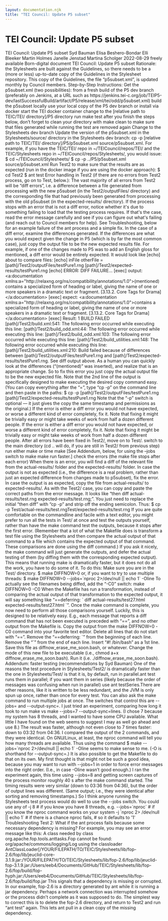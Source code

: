 ```yaml
---
layout: documentation.njk
title: "TEI Council: Update P5 subset"
---
```

<div id="tei"><h1>TEI Council: Update P5 subset</h1><tei-tei data-xmlns="http://www.tei-c.org/ns/1.0" data-origname="TEI"> <tei-teiheader data-origname="teiHeader"> <tei-filedesc data-origname="fileDesc"> <tei-titlestmt data-origname="titleStmt"> <tei-title data-origname="title">TEI Council: Update P5 subset</tei-title> <tei-author data-origname="author">Syd Bauman</tei-author> <tei-author data-origname="author">Elisa Beshero-Bondar</tei-author> <tei-author data-origname="author">Elli Bleeker</tei-author> <tei-author data-origname="author">Martin Holmes</tei-author> <tei-author data-origname="author">Janelle Jenstad</tei-author> <tei-author data-origname="author">Martina Scholger</tei-author> </tei-titlestmt> <tei-editionstmt data-origname="editionStmt"> <tei-edition data-origname="edition"> <tei-date data-origname="date">2022-08-29</tei-date> </tei-edition> </tei-editionstmt> <tei-publicationstmt data-origname="publicationStmt"> <tei-p data-origname="p">freely available</tei-p> </tei-publicationstmt> <tei-sourcedesc data-origname="sourceDesc"> <tei-p data-origname="p">Born-digital document</tei-p> </tei-sourcedesc> </tei-filedesc> </tei-teiheader> <tei-text data-origname="text"> <tei-body data-origname="body"> <tei-div data-origname="div"> <tei-head data-origname="head">TEI Council: Update P5 subset</tei-head> <tei-p data-origname="p">Rationale: the Stylesheets are built against the Guidelines, so there needs to be a (more or less) up-to-date copy of the Guidelines in the Stylesheet repository. This copy of the Guidelines, the file “p5subset.xml”, is updated monthly by Council members.</tei-p> <tei-div data-origname="div"> <tei-head data-origname="head">Step-by-Step Instructions:</tei-head> <tei-list data-origname="list"> <tei-item data-origname="item">Get the p5subset.xml (two possibilities): <tei-list data-origname="list"> <tei-item data-origname="item">from a fresh build of the P5 dev branch (preferably on Jenkins, at a URL such as <tei-code data-origname="code">https://jenkins.tei-c.org/job/TEIP5-dev/lastSuccessfulBuild/artifact/P5/release/xml/tei/odd/p5subset.xml</tei-code>) </tei-item> <tei-item data-origname="item">build the p5subset locally <tei-list data-origname="list"> <tei-item data-origname="item">use your local copy of the P5 dev branch or install via docker</tei-item> <tei-item data-origname="item">start the TEI docker container</tei-item> <tei-item data-origname="item">change to the <tei-code data-origname="code">[relative path to TEIC/TEI/ directory]/P5</tei-code> directory</tei-item> <tei-item data-origname="item">run make test</tei-item> <tei-item data-origname="item">after you finish the steps below, don’t forget to clean your directory with <tei-code data-origname="code">make clean</tei-code> to make sure that files generated while running the test are removed again</tei-item> </tei-list> </tei-item> </tei-list> </tei-item> <tei-item data-origname="item">Change to the Stylesheets dev branch</tei-item> <tei-item data-origname="item">Update the version of the p5subset.xml in the <tei-code data-origname="code">Stylesheets/source/</tei-code> directory in the Stylesheets dev branch: <tei-code data-origname="code">cp -p [relative path to TEIC/TEI/ directory]/P5/p5subset.xml source/p5subset.xml</tei-code>. For example, if you have the <tei-code data-origname="code">TEIC/TEI/</tei-code> repo in <tei-code data-origname="code">~/TEICouncil/repos/TEI/</tei-code> and the <tei-code data-origname="code">TEIC/Stylesheets</tei-code> repo in <tei-code data-origname="code">~/TEICouncil/repos/Stylesheets/</tei-code>, you would issue: <tei-list data-origname="list"> <tei-item data-origname="item"><tei-code data-origname="code">$ cd ~/TEICouncil/Stylesheets/</tei-code></tei-item> <tei-item data-origname="item"><tei-code data-origname="code">$ cp -p ../P5/p5subset.xml source/p5subset.xml</tei-code></tei-item> </tei-list> </tei-item> <tei-item data-origname="item">Run Test2 to make sure that the results are as expected (run in the docker image if you are using the docker approach): <tei-list data-origname="list"> <tei-item data-origname="item"><tei-code data-origname="code">$ cd Test2</tei-code></tei-item> <tei-item data-origname="item"><tei-code data-origname="code">$ ant test</tei-code></tei-item> </tei-list> </tei-item> <tei-item data-origname="item">Error handling in Test2 (if there are no errors from Test2 process, go on to Test, below.): <tei-list data-origname="list"> <tei-item data-origname="item">The vast majority of all errors from Test2 will be “diff errors”, i.e. a difference between a file generated from processing with the new p5subset (in the <tei-code data-origname="code">Test2/outputFiles/</tei-code> directory) and the corresponding file that had previously been generated from processing with the old p5subset (in the <tei-code data-origname="code">expected-results/</tei-code> directory).</tei-item> <tei-item data-origname="item">If the process stops with an error that is not a diff error, notice whether it's due to something failing to load that the testing process requires. If that's the case, read the error message carefully and see if you can figure out what's failing (and reach out to Council members for help). See <tei-ref data-origname="ref" data-origatts="target" target="#troubleshooting">Troubleshooting</tei-ref>, below for an example failure of the ant process and a simple fix.</tei-item> <tei-item data-origname="item"><tei-p data-origname="p">In the case of a diff error, examine the differences generated. If the differences are what you would expect given the change in P5 (which is by far the most common case), just copy the output file to be the new expected results file. For example, if one of the changes made to P5 was to add an English gloss for <tei-gi data-origname="gi">mentioned</tei-gi>, a diff error would be entirely expected. It would look like <tei-eg data-origname="eg"> [echo] about to compare files:<tei-lb data-origname="lb" data-empty=""></tei-lb> [echo] inFile otherFile = [path]/Test2/outputFiles/testPure1.rng [path]/Test2/expected-results/testPure1.rng<tei-lb data-origname="lb" data-empty=""></tei-lb> [echo] ERROR: DIFF FAILURE…<tei-lb data-origname="lb" data-empty=""></tei-lb> [exec] output: &lt;a:documentation xmlns:a="http://relaxng.org/ns/compatibility/annotations/1.0"&gt;(mentioned) contains a specialized form of heading or label, giving the name of one or more speakers in a dramatic text or fragment. [3.13.2. Core Tags for Drama]&lt;/a:documentation&gt;<tei-lb data-origname="lb" data-empty=""></tei-lb> [exec] expect: &lt;a:documentation xmlns:a="http://relaxng.org/ns/compatibility/annotations/1.0"&gt;contains a specialized form of heading or label, giving the name of one or more speakers in a dramatic text or fragment. [3.13.2. Core Tags for Drama]&lt;/a:documentation&gt;<tei-lb data-origname="lb" data-empty=""></tei-lb> [exec] Result: 1<tei-lb data-origname="lb" data-empty=""></tei-lb> BUILD FAILED<tei-lb data-origname="lb" data-empty=""></tei-lb> [path]/Test2/build.xml:541: The following error occurred while executing this line:<tei-lb data-origname="lb" data-empty=""></tei-lb> [path]/Test2/build_odd.xml:44: The following error occurred while executing this line:<tei-lb data-origname="lb" data-empty=""></tei-lb> [path]/Test2/build_odd.xml:103: The following error occurred while executing this line:<tei-lb data-origname="lb" data-empty=""></tei-lb> [path]/Test2/build_utilities.xml:148: The following error occurred while executing this line:<tei-lb data-origname="lb" data-empty=""></tei-lb> [path]/Test2/build_utilities.xml:210: Build failed because of differences between [path]/Test2/outputFiles/testPure1.rng and [path]/Test2/expected-results/testPure1.rng. See diff output above. </tei-eg> </tei-p> <tei-p data-origname="p">As a human you can quickly look at the differences (“(mentioned)” was inserted), and realize that is an appropriate change. So to fix this error you just copy the actual output file to be the new expected file. Note that the 2nd line of the output is specifically designed to make executing the desired copy command easy. (You can copy everything after the “<tei-code data-origname="code">=</tei-code>”, type “<tei-code data-origname="code">cp -p</tei-code>” on the command line and then paste in the paths: <tei-code data-origname="code">$ cp -p [path]/Test2/outputFiles/testPure1.rng [path]/Test2/expected-results/testPure1.rng</tei-code> Note that the “<tei-code data-origname="code">-p</tei-code>” switch is optional — it just gives the copy the same timestamp and permissions as the original.) If the error is either a diff error you would not have expected, or worse a different kind of error completely, fix it. Note that fixing it might be trivially easy or might take weeks of work from half a dozen different people.</tei-p> </tei-item> <tei-item data-origname="item">If the error is either a diff error you would not have expected, or worse a different kind of error completely, fix it. Note that fixing it might be trivially easy or might take weeks of work from half a dozen different people.</tei-item> </tei-list> </tei-item> <tei-item data-origname="item"> After all errors have been fixed in Test2/, move on to Test/. <tei-list data-origname="list"> <tei-item data-origname="item">switch to the main directory (<tei-code data-origname="code">cd ..</tei-code> will do, if you are still in <tei-code data-origname="code">Test2/</tei-code> from previous step)</tei-item> <tei-item data-origname="item">run either <tei-code data-origname="code">make</tei-code> or <tei-code data-origname="code">time make</tei-code> [See <tei-ref data-origname="ref" data-origatts="target" target="#addendum">Addendum</tei-ref>, below, for using the <tei-code data-origname="code">–jobs</tei-code> switch to make <tei-code data-origname="code">make</tei-code> run faster.]</tei-item> <tei-item data-origname="item">check the errors (the make file stops after each error)</tei-item> <tei-item data-origname="item">When there is an error, you will find a diff of the relevant file from the <tei-code data-origname="code">actual-results/</tei-code> folder and the <tei-code data-origname="code">expected-results/</tei-code> folder.</tei-item> <tei-item data-origname="item">In case the output is not as expected (i.e., the difference is a real problem, rather than just an expected difference from changes made to p5subset), fix the error.</tei-item> <tei-item data-origname="item">In case the output is as expected, copy the file from <tei-code data-origname="code">actual-results/</tei-code> to <tei-code data-origname="code">expected-results/</tei-code>. As with the <tei-code data-origname="code">Test2/</tei-code> case, you can copy and paste the correct paths from the error message. It looks like “<tei-code data-origname="code">then diff actual-results/test.rng expected-results/test.rng;</tei-code>”. You just need to replace the initial “<tei-code data-origname="code">then diff</tei-code>” with “<tei-code data-origname="code">cp -p</tei-code>” and strip off the ending semicolon. Thus: <tei-lb data-origname="lb" data-empty=""></tei-lb><tei-code data-origname="code">$ cp -p Test/actual-results/test.rng</tei-code><tei-lb data-origname="lb" data-empty=""></tei-lb><tei-code data-origname="code">Test/expected-results/test.rng</tei-code></tei-item> </tei-list> </tei-item> <tei-item data-origname="item">If you are quite comfortable on the commandline and facile with a text editor, you might prefer to run all the tests in <tei-code data-origname="code">Test/</tei-code> at once and test the outputs yourself, rather than have the make command test the outputs, because it stops after the first error. (Remember that a lot of what the Makefile does is transform a test file using the Stylesheets and then compare the actual output of that command to a file which contains the expected output of that command. These comparisons are done using the diff command.) If you ask it nicely, the make command will just generate the outputs, and defer the actual testing of them (by diffing them with the corresponding expected output). This means that running make is dramatically faster, but it does not do all the work, you have to do some of it. To do this: <tei-list data-origname="list"> <tei-item data-origname="item">Make sure you are in the <tei-code data-origname="code">Test/</tei-code> directory.</tei-item> <tei-item data-origname="item"><tei-code data-origname="code">$ make DIFFNOW=0</tei-code> <tei-lb data-origname="lb" data-empty=""></tei-lb>or, if you want to try to use multiple threads: <tei-lb data-origname="lb" data-empty=""></tei-lb><tei-code data-origname="code">$ make DIFFNOW=0 --jobs=`nproc 2&gt;/dev/null || echo 1` -Oline</tei-code></tei-item> <tei-item data-origname="item">To actually see the filenames being diffed, add the “<tei-code data-origname="code">-C0</tei-code>” switch: <tei-lb data-origname="lb" data-empty=""></tei-lb><tei-code data-origname="code">make DIFFNOW=0 -C0</tei-code></tei-item> <tei-item data-origname="item">When the Makefile has run a transformation, instead of comparing the actual output of that transformation to the expected output, it will say something like “<tei-code data-origname="code">==deferring: ` diff actual-results/test27.html expected-results/test27.html `</tei-code>”.</tei-item> <tei-item data-origname="item">Once the make command is complete, you now need to perform all those comparisons yourself. Luckily, this is designed to be relatively easy. E.g., each message that reports a diff command that has not been executed is preceded with “<tei-code data-origname="code">==</tei-code>”, and no other output from the Makefile is.</tei-item> <tei-item data-origname="item">Copy the output from the <tei-code data-origname="code">make DIFFNOW=0 -C0</tei-code> command into your favorite text editor.</tei-item> <tei-item data-origname="item">Delete all lines that <tei-emph data-origname="emph">do not</tei-emph> start with “<tei-code data-origname="code">==</tei-code>”.</tei-item> <tei-item data-origname="item">Remove the “<tei-code data-origname="code">==deferring: `</tei-code>” from the beginning of each line.</tei-item> <tei-item data-origname="item">Remove the “<tei-code data-origname="code">`</tei-code>” from the end of each line.</tei-item> <tei-item data-origname="item">Insert “<tei-code data-origname="code">#! /bin/bash</tei-code>” as a 1st line.</tei-item> <tei-item data-origname="item">Save this file as <tei-code data-origname="code">diffnow_erase_me_soon.bash</tei-code>, or whatever.</tei-item> <tei-item data-origname="item">Change the mode of this new file to be executable (i.e., <tei-code data-origname="code">chmod a+x diffnow_erase_me_soon.bash</tei-code>).</tei-item> <tei-item data-origname="item">Run it (i.e. <tei-code data-origname="code">./diffnow_erase_me_soon.bash</tei-code>).</tei-item> </tei-list></tei-item> </tei-list> </tei-div> <tei-div id="addendum" data-origname="div" data-origatts="xml:id"> <tei-head data-origname="head">Addendum: faster testing (recommendations by Syd Bauman)</tei-head> <tei-p data-origname="p">One of the reasons the test procedure in <tei-code data-origname="code">Stylesheets/Test2/</tei-code> is dramatically faster than the one in <tei-code data-origname="code">Stylesheets/Test/</tei-code> is that it is, by default, run in parallel.<tei-note data-origname="note" data-origatts="n" n="1"><tei-code data-origname="code">ant test</tei-code>​ runs them in parallel; if you want them in series (likely because the order of messages was confusing when run in parallel) use <tei-code data-origname="code">ant testSeries​</tei-code>.</tei-note><tei-note data-origname="note" data-origatts="n" n="2">There are other reasons, like it is written to be less redundant, and the JVM is only spun up once, rather than once for every test.</tei-note></tei-p> <tei-p data-origname="p">You can also ask the make​ command to run multiple jobs at once. The switches that control this are <tei-code data-origname="code">--jobs=</tei-code> and <tei-code data-origname="code">--output-sync=.</tei-code> I just tried an experiment, comparing how long it took to run <tei-code data-origname="code">make​</tei-code> vs <tei-code data-origname="code">make --jobs=7 --output-sync=lines</tei-code>. (I chose 7 because my system has 8 threads, and I wanted to have some CPU available. What little I have found on the web seems to suggest I may as well go ahead and use 8.)</tei-p> <tei-p data-origname="p">The result was faster, although not even close to 7 times faster: down to 03:32 from 04:36. I compared the output of the 2 commands, and they were identical.</tei-p> <tei-p data-origname="p">On GNU/Linux, at least, the <tei-code data-origname="code">nproc</tei-code>​ command will tell you how many threads are available. Thus using the command <tei-lb data-origname="lb" data-empty=""></tei-lb><tei-code data-origname="code">$ make --jobs=`nproc 2&gt;/dev/null || echo 1` -Oline</tei-code> <tei-lb data-origname="lb" data-empty=""></tei-lb>seems to make sense to me. (<tei-code data-origname="code">-O</tei-code> is shorthand for <tei-code data-origname="code">--output-sync=​.</tei-code>)</tei-p> <tei-p data-origname="p">It is also possible to get the Makefile to do that on its own. My first thought is that might not be such a good idea, because you may want to run with <tei-code data-origname="code">--jobs=1</tei-code> in order to force error messages into the right order. (I.e., in case <tei-code data-origname="code">-Oline</tei-code> wasn’t good enough.)</tei-p> <tei-p data-origname="p">I ran the experiment again, this time using <tei-code data-origname="code">--jobs=8</tei-code> and getting screen captures of the process monitor roughly 40 s after the make command started. The timing results were very similar (down to 03:36 from 04:36), but the order of output lines was different. (Same output; i.e., they were identical after sorting and removing timestamps.)</tei-p> <tei-p data-origname="p">So I think anyone running the Stylesheets test process would do well to use the <tei-code data-origname="code">--jobs</tei-code> switch. You could use any of <tei-eg data-origname="eg"> -j 8 # if you know you have 8 threads, e.g.<tei-lb data-origname="lb" data-empty=""></tei-lb> --jobs=`nproc` # if you know the nproc command works on your system<tei-lb data-origname="lb" data-empty=""></tei-lb> -j `nproc 2&gt; /dev/null || echo 1​` # if there is a chance nproc fails,<tei-lb data-origname="lb" data-empty=""></tei-lb> # so it defaults to '1' </tei-eg> </tei-p> </tei-div> <tei-div id="troubleshooting" data-origname="div" data-origatts="xml:id"> <tei-head data-origname="head">Troubleshooting</tei-head> <tei-p data-origname="p">Test 2: What if the ant process fails because some necessary dependency is missing? For example, you may see an error message like this:<tei-lb data-origname="lb" data-empty=""></tei-lb> <tei-eg data-origname="eg">A class needed by class org.apache.fop.tools.anttasks.Fop cannot be found:<tei-lb data-origname="lb" data-empty=""></tei-lb> org/apache/commons/logging/Log using the classloader<tei-lb data-origname="lb" data-empty=""></tei-lb> AntClassLoader[/YOUR/FILEPATH/TO/TEIC/Stylesheets/lib/fop-2.6/fop/lib/jeuclid-core-3.1.9.jar:/YOUR/FILEPATH/TO/TEIC/Stylesheets/lib/fop-2.6/fop/lib/jeuclid-fop-3.1.9.jar:/Users/eeb4/Documents/GitHub/TEIC/Stylesheets/lib/fop-2.6/fop/build/fop-hyph.jar:/Users/eeb4/Documents/GitHub/TEIC/Stylesheets/lib/fop-2.6/fop/build/fop.jar</tei-eg></tei-p> <tei-p data-origname="p">This signals that a dependency is missing or corrupted. In our example, fop-2.6 is a directory generated by ant while it is running a jar dependency. Perhaps a network connection was interrupted somehow or the process didn't complete as it was supposed to do. The simplest way to correct this is to delete the fop-2.6 directory, and return to Test2 and run “<tei-code data-origname="code">ant test</tei-code>” again. This lets ant pull in a clean copy of the missing dependency.</tei-p> </tei-div> </tei-div> </tei-body> </tei-text> </tei-tei></div>